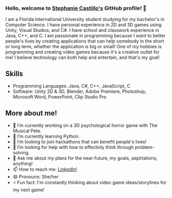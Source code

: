 ### Hello, welcome to [Stephanie Castillo's](https://www.linkedin.com/in/stephaniejcastillo/) GitHub profile! 👋

I am a Florida International University student studying for my bachelor's in Computer Science.
I have personal experience in 2D and 3D games using Unity, Visual Studios, and C#. I have school and classwork experience in Java, C++, and C.
I am passionate in programming because I want to better people's lives by creating applications that can help somebody in the short or long term, whether the application is big or small! One of my hobbies is programming and creating video games because it's a creative outlet for me! I believe technology can both help and entertain, and that's my goal! 

## Skills
- Programming Languages: Java, C#, C++, JavaScript, C
- Software: Unity 2D & 3D, Blender, Adobe Premiere, Photoshop, Microsoft Word, PowerPoint, Clip Studio Pro

## More about me!

 - 🔭 I’m currently working on a 3D psychological horror game with The Musical Pete.
 - 🌱 I’m currently learning Python.
 - 👯 I’m looking to join hackathons that can benefit people's lives!
 - 🤔 I’m looking for help with how to effectivly think through problem-solving.
 - 💬 Ask me about my plans for the near-future, my goals, aspirtations, anything!
 - 📫 How to reach me: [LinkedIn!](https://www.linkedin.com/in/stephaniejcastillo/)
 - 😄 Pronouns: She/her
 - ⚡ Fun fact: I'm constantly thinking about video game ideas/storylines for my next game!

